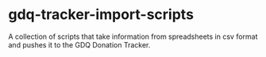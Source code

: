 # gdq-tracker-import-scripts
A collection of scripts that take information from spreadsheets in csv format and pushes it to the GDQ Donation Tracker.
